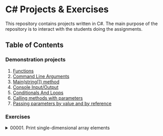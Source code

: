 # C# Projects & Exercises

This repository contains projects written in C#. The main purpose of the repository is to interact with the students doing the assignments.

## Table of Contents

### Demonstration projects

1. [Functions](Demos/00001.%20Functions/)
2. [Command Line Arguments](Demos/00002.%20CommandLineArguments/)
3. [Main(string[]) method](Demos/00003.%20TheMainAppMethodDemo/)
4. [Console Input/Output](Demos/00004.%20ConsoleInputOutput)
5. [Conditionals And Loops](Demos/00005.%20ConditionalsAndLoops)
6. [Calling methods with parameters](Demos/00006.%20CallingMethodsWithParameters)
7. [Passing parameters by value and by reference](Demos/00007.%20PassingParamsByValueAndReference)


### Exercises

<details><summary>00001. Print single-dimensional array elements</summary>
<hr>
You have an array:

````c#
int[] myArray = {1, -20, 23, -4, 8, -91, 0, 77, -4, 43, 11, -91};
````
* Loop through all elements of this array and print only numbers greater than 0.
* Solve this task using `for` loop, `while` loop and `do-while` loop.
* For every implementation (`for`-loop, `while` loop and `do-while` loop) create separate function (method) and call it accordingly.
<hr>
</details>
